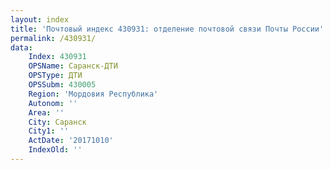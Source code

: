 ```yaml
---
layout: index
title: 'Почтовый индекс 430931: отделение почтовой связи Почты России'
permalink: /430931/
data:
    Index: 430931
    OPSName: Саранск-ДТИ
    OPSType: ДТИ
    OPSSubm: 430005
    Region: 'Мордовия Республика'
    Autonom: ''
    Area: ''
    City: Саранск
    City1: ''
    ActDate: '20171010'
    IndexOld: ''
---
```

